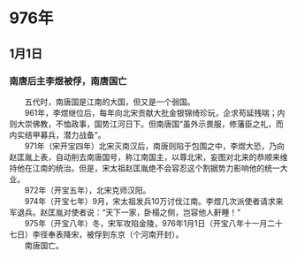 # 976年
## 1月1日
### 南唐后主李煜被俘，南唐国亡
　　五代时，南唐国是江南的大国，但又是一个弱国。<br>　　961年，李煜继位后，每年向北宋贡献大批金银锦绮珍玩，企求苟延残喘；内则大崇佛教，不恤政事，国势江河日下。但南唐国“虽外示畏服，修藩臣之礼，而内实结甲募兵，潜力战备”。<br>　　971年（宋开宝四年）北宋灭南汉后，南唐则陷于包围之中，李煜大恐，乃向赵匡胤上表，自动削去南唐国号，称江南国主，以尊北宋，妄图对北来的恭顺来维持他在江南的统治。但是，宋太祖赵匡胤绝不会容忍这个割据势力影响他的统一大业。<br>　　972年（开宝五年），北宋克师汉阳。<br>　　974年（开宝七年）9月，宋太祖发兵10万讨伐江南。李煜几次派使者请求来军退兵。赵匡胤对使者说：“天下一家，卧榻之侧，岂容他人鼾睡！”<br>　　975年（开宝八年）冬，宋军攻陷金陵，976年1月1日（开宝八年十一月二十七日）李径奉表降宋，被俘到东京（个河南开封）。<br>　　南唐国亡。
<comment/>